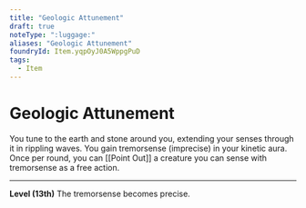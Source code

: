 ```yaml
---
title: "Geologic Attunement"
draft: true
noteType: ":luggage:"
aliases: "Geologic Attunement"
foundryId: Item.yqpOyJ0A5WppgPuD
tags:
  - Item
---
```


# Geologic Attunement

You tune to the earth and stone around you, extending your senses through it in rippling waves. You gain tremorsense (imprecise) in your kinetic aura. Once per round, you can [[Point Out]] a creature you can sense with tremorsense as a free action.

* * *

**Level (13th)** The tremorsense becomes precise.
